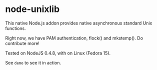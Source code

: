 # node-unixlib

This native Node.js addon provides native asynchronous standard Unix functions.

Right now, we have PAM authentication, flock() and mkstemp(). Do contribute more!

Tested on NodeJS 0.4.8, with on Linux (Fedora 15).

See ```demo``` to see it in action.
